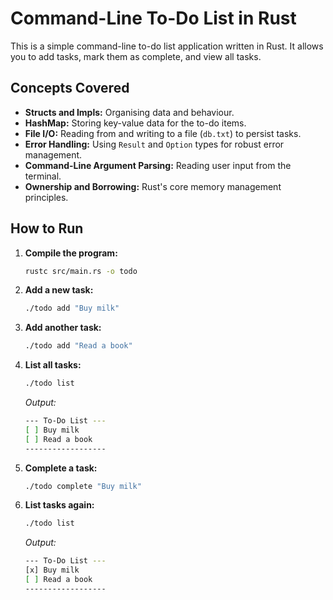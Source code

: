 # Command-Line To-Do List in Rust
This is a simple command-line to-do list application written in Rust. It allows you to add tasks, mark them as complete, and view all tasks.

## Concepts Covered
- **Structs and Impls:** Organising data and behaviour.
- **HashMap:** Storing key-value data for the to-do items.
- **File I/O:** Reading from and writing to a file (`db.txt`) to persist tasks.
- **Error Handling:** Using `Result` and `Option` types for robust error management.
- **Command-Line Argument Parsing:** Reading user input from the terminal.
- **Ownership and Borrowing:** Rust's core memory management principles.

## How to Run
1. **Compile the program:**
   ```bash
   rustc src/main.rs -o todo
   ```
2. **Add a new task:**
    ```bash
    ./todo add "Buy milk"
    ```
3. **Add another task:**
    ```bash
    ./todo add "Read a book"
    ```
4. **List all tasks:**
    ```bash
    ./todo list
    ```
    *Output:*
    ```bash
    --- To-Do List ---
    [ ] Buy milk
    [ ] Read a book
    ------------------
    ```
5. **Complete a task:**
    ```bash
    ./todo complete "Buy milk"
    ```
6. **List tasks again:**
    ```bash
    ./todo list
    ```
    *Output:*
    ```bash
    --- To-Do List ---
    [x] Buy milk
    [ ] Read a book
    ------------------
    ```